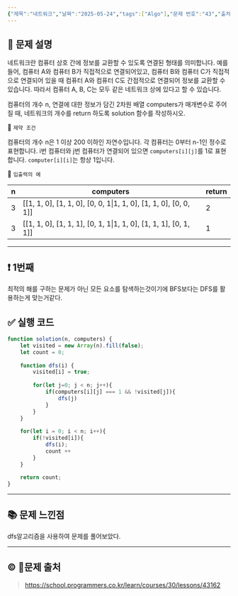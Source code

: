 ```yaml
---
{"제목":"네트워크","날짜":"2025-05-24","tags":["Algo"],"문제 번호":"43","출처":"https://school.programmers.co.kr/learn/courses/30/lessons/43162","dg-publish":true,"permalink":"/공부/Algo/그래프/네트워크/","dgPassFrontmatter":true,"created":"2025-05-24T20:39:07.930+09:00","updated":"2025-05-24T21:29:51.775+09:00"}
---
```


## 📔 문제 설명

네트워크란 컴퓨터 상호 간에 정보를 교환할 수 있도록 연결된 형태를 의미합니다. 예를 들어, 컴퓨터 A와 컴퓨터 B가 직접적으로 연결되어있고, 컴퓨터 B와 컴퓨터 C가 직접적으로 연결되어 있을 때 컴퓨터 A와 컴퓨터 C도 간접적으로 연결되어 정보를 교환할 수 있습니다. 따라서 컴퓨터 A, B, C는 모두 같은 네트워크 상에 있다고 할 수 있습니다.

컴퓨터의 개수 n, 연결에 대한 정보가 담긴 2차원 배열 computers가 매개변수로 주어질 때, 네트워크의 개수를 return 하도록 solution 함수를 작성하시오.

📓 `제약 조건`

컴퓨터의 개수 n은 1 이상 200 이하인 자연수입니다.
각 컴퓨터는 0부터 n-1인 정수로 표현합니다.
i번 컴퓨터와 j번 컴퓨터가 연결되어 있으면 `computers[i][j]`를 1로 표현합니다.
`computer[i][i]`는 항상 1입니다.

📓 `입출력의 예`

|n|computers|return|
|---|---|---|
|3|[[1, 1, 0], [1, 1, 0], [0, 0, 1\|1, 1, 0], [1, 1, 0], [0, 0, 1]]|2|
|3|[[1, 1, 0], [1, 1, 1], [0, 1, 1\|1, 1, 0], [1, 1, 1], [0, 1, 1]]|1|

---
## ❗ 1번째

최적의 해를 구하는 문제가 아닌 모든 요소를 탐색하는것이기에 BFS보다는 DFS를 활용하는게 맞는거같다.
<br>
## ✅ 실행 코드
```js
function solution(n, computers) {
    let visited = new Array(n).fill(false);
    let count = 0;
    
    function dfs(i) {
        visited[i] = true;
        
        for(let j=0; j < n; j++){
            if(computers[i][j] === 1 && !visited[j]){
                dfs(j)
            }
        }
    }
    
    for(let i = 0; i < n; i++){
        if(!visited[i]){
            dfs(i);
            count ++
        }
    }
    
    return count;
}

```
---
## 📚 문제 느낀점

dfs알고리즘을 사용하여 문제를 풀어보았다. 

---
## © 문제 출처

> https://school.programmers.co.kr/learn/courses/30/lessons/43162
